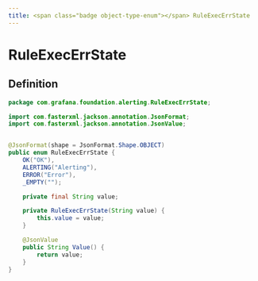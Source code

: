 ```yaml
---
title: <span class="badge object-type-enum"></span> RuleExecErrState
---
```

# <span class="badge object-type-enum"></span> RuleExecErrState

## Definition

```java
package com.grafana.foundation.alerting.RuleExecErrState;

import com.fasterxml.jackson.annotation.JsonFormat;
import com.fasterxml.jackson.annotation.JsonValue;


@JsonFormat(shape = JsonFormat.Shape.OBJECT)
public enum RuleExecErrState {
    OK("OK"),
    ALERTING("Alerting"),
    ERROR("Error"),
    _EMPTY("");

    private final String value;

    private RuleExecErrState(String value) {
        this.value = value;
    }

    @JsonValue
    public String Value() {
        return value;
    }
}

```

